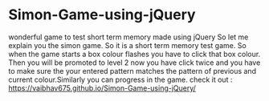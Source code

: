 # Simon-Game-using-jQuery
wonderful game to test short term memory made using jQuery
So let me explain you the simon game. So it is a short term memory test game. So when the game starts a box colour flashes you have to click that box colour. Then you will be promoted to level 2 now you have click twice and you have to make sure the your entered pattern matches the pattern of previous and current colour.Similarly you can progress in the game.
check it out : https://vaibhav675.github.io/Simon-Game-using-jQuery/
